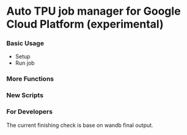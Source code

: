# Auto TPU job manager for Google Cloud Platform (experimental)

### Basic Usage
- Setup
- Run job

### More Functions

### New Scripts

### For Developers
 

The current finishing check is base on wandb final output.